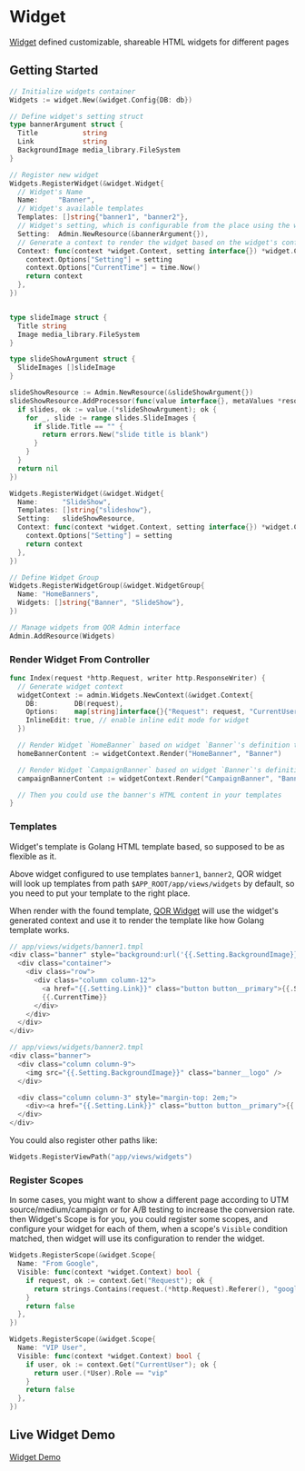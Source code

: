 # Widget

[Widget](https://github.com/qor/widget) defined customizable, shareable HTML widgets for different pages

## Getting Started

```go
// Initialize widgets container
Widgets := widget.New(&widget.Config{DB: db})

// Define widget's setting struct
type bannerArgument struct {
  Title           string
  Link            string
  BackgroundImage media_library.FileSystem
}

// Register new widget
Widgets.RegisterWidget(&widget.Widget{
  // Widget's Name
  Name:     "Banner",
  // Widget's available templates
  Templates: []string{"banner1", "banner2"},
  // Widget's setting, which is configurable from the place using the widget with inline edit
  Setting:  Admin.NewResource(&bannerArgument{}),
  // Generate a context to render the widget based on the widget's configurations
  Context: func(context *widget.Context, setting interface{}) *widget.Context {
    context.Options["Setting"] = setting
    context.Options["CurrentTime"] = time.Now()
    return context
  },
})


type slideImage struct {
  Title string
  Image media_library.FileSystem
}

type slideShowArgument struct {
  SlideImages []slideImage
}

slideShowResource := Admin.NewResource(&slideShowArgument{})
slideShowResource.AddProcessor(func(value interface{}, metaValues *resource.MetaValues, context *qor.Context) error {
  if slides, ok := value.(*slideShowArgument); ok {
    for _, slide := range slides.SlideImages {
      if slide.Title == "" {
        return errors.New("slide title is blank")
      }
    }
  }
  return nil
})

Widgets.RegisterWidget(&widget.Widget{
  Name:      "SlideShow",
  Templates: []string{"slideshow"},
  Setting:   slideShowResource,
  Context: func(context *widget.Context, setting interface{}) *widget.Context {
    context.Options["Setting"] = setting
    return context
  },
})

// Define Widget Group
Widgets.RegisterWidgetGroup(&widget.WidgetGroup{
  Name: "HomeBanners",
  Widgets: []string{"Banner", "SlideShow"},
})

// Manage widgets from QOR Admin interface
Admin.AddResource(Widgets)
```

### Render Widget From Controller

```go
func Index(request *http.Request, writer http.ResponseWriter) {
  // Generate widget context
  widgetContext := admin.Widgets.NewContext(&widget.Context{
    DB:         DB(request),
    Options:    map[string]interface{}{"Request": request, "CurrentUser": currentUser}, // those options are accessible from widget views
    InlineEdit: true, // enable inline edit mode for widget
  })

  // Render Widget `HomeBanner` based on widget `Banner`'s definition to HTML template
  homeBannerContent := widgetContext.Render("HomeBanner", "Banner")

  // Render Widget `CampaignBanner` based on widget `Banner`'s definition to HTML template
  campaignBannerContent := widgetContext.Render("CampaignBanner", "Banner")

  // Then you could use the banner's HTML content in your templates
}
```

### Templates

Widget's template is Golang HTML template based, so supposed to be as flexible as it.

Above widget configured to use templates `banner1`, `banner2`, QOR widget will look up templates from path `$APP_ROOT/app/views/widgets` by default, so you need to put your template to the right place.

When render with the found template, [QOR Widget](https://github.com/qor/widget) will use the widget's generated context and use it to render the template like how Golang template works.

```go
// app/views/widgets/banner1.tmpl
<div class="banner" style="background:url('{{.Setting.BackgroundImage}}') no-repeat center center">
  <div class="container">
    <div class="row">
      <div class="column column-12">
        <a href="{{.Setting.Link}}" class="button button__primary">{{.Setting.Title}}</a>
        {{.CurrentTime}}
      </div>
    </div>
  </div>
</div>

// app/views/widgets/banner2.tmpl
<div class="banner">
  <div class="column column-9">
    <img src="{{.Setting.BackgroundImage}}" class="banner__logo" />
  </div>

  <div class="column column-3" style="margin-top: 2em;">
    <div><a href="{{.Setting.Link}}" class="button button__primary">{{.Setting.Title}}</a></div>
  </div>
</div>
```

You could also register other paths like:

```go
Widgets.RegisterViewPath("app/views/widgets")
```

### Register Scopes

In some cases, you might want to show a different page according to UTM source/medium/campaign or for A/B testing to increase the conversion rate.  then Widget's Scope is for you, you could register some scopes, and configure your widget for each of them, when a scope's `Visible` condition matched, then widget will use its configuration to render the widget.

```go
Widgets.RegisterScope(&widget.Scope{
  Name: "From Google",
  Visible: func(context *widget.Context) bool {
    if request, ok := context.Get("Request"); ok {
      return strings.Contains(request.(*http.Request).Referer(), "google.com")
    }
    return false
  },
})

Widgets.RegisterScope(&widget.Scope{
  Name: "VIP User",
  Visible: func(context *widget.Context) bool {
    if user, ok := context.Get("CurrentUser"); ok {
      return user.(*User).Role == "vip"
    }
    return false
  },
})
```

## Live Widget Demo

[Widget Demo](http://demo.getqor.com)
